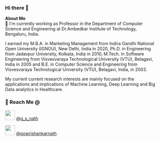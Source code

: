 ### Hi there 👋

**About Me**  
🔭 I'm currently working as Professor in the Department of Computer Science and Engineering at Dr.Ambedkar Institute of Technology, Bengaluru, India.  

I earned my M.B.A. in Marketing Management from Indira Gandhi National Open University (IGNOU), New Delhi, India in 2020, Ph.D. in Engineering from Jadavpur University, Kolkata, India in 2010, M.Tech. in Software Engineering from Visvesvaraya Technological University (VTU), Belagavi, India in 2005 and B.E. in Computer Science and Engineering from Visvesvaraya Technological University (VTU), Belagavi, India, in 2003.  

My current current research interests are mainly focused on the applications and implications of Machine Learning, Deep Learning and Big Data analytics in Healthcare.  

### 🔭 Reach Me @  

<img height="32" width="32" src="https://cdn.jsdelivr.net/npm/simple-icons@v3/icons/twitter.svg" /> [@g_s_nath](https://www.twitter.com/g_s_nath)  

<img height="32" width="32" src="https://cdn.jsdelivr.net/npm/simple-icons@v3/icons/linkedin.svg" /> [@gowrishankarnath](https://www.linkedin.com/in/gowrishankarnath)  
